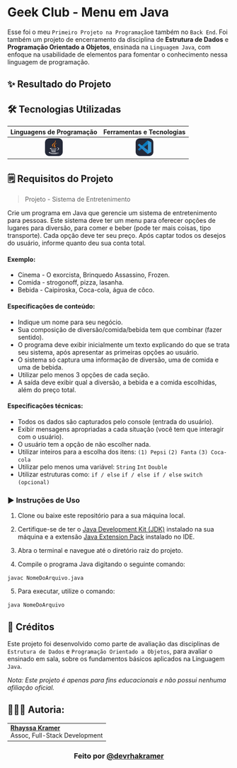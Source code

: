 # Geek Club - Menu em Java

Esse foi o meu `Primeiro Projeto na Programação`e também no `Back End`. Foi também um projeto de encerramento da disciplina de **Estrutura de Dados** e **Programação Orientado a Objetos**, ensinada na `Linguagem Java`, com enfoque na usabilidade de elementos para fomentar o conhecimento nessa linguagem de programação.
  
## ✨ Resultado do Projeto
  
## 🛠️ Tecnologias Utilizadas
  
| Linguagens de Programação | Ferramentas e Tecnologias |
| :-----------------: | :-----------------------: |
| <img height="40" src="https://github.com/rhayssakramer/rhayssakramer/blob/main/assets/icon/Java-Dark.svg"> | <img height="40" src="https://github.com/rhayssakramer/rhayssakramer/blob/main/assets/icon/VSCode-Dark.svg">
  
## 🗒️ Requisitos do Projeto
  
> Projeto - Sistema de Entretenimento
  
Crie um programa em Java que gerencie um sistema de entretenimento para pessoas. Este sistema deve ter um menu para oferecer opções de lugares para diversão, para comer e beber (pode ter mais coisas, tipo transporte). Cada opção deve ter seu preço. Após captar todos os desejos do usuário, informe quanto deu sua conta total.

#### Exemplo:
- Cinema - O exorcista, Brinquedo Assassino, Frozen.
- Comida - strogonoff, pizza, lasanha.
- Bebida - Caipiroska, Coca-cola, água de côco.

#### Especificações de conteúdo:
- Indique um nome para seu negócio.
- Sua composição de diversão/comida/bebida tem que combinar (fazer sentido).
- O programa deve exibir inicialmente um texto explicando do que se trata seu sistema, após apresentar as primeiras opções ao usuário.
- O sistema só captura uma informação de diversão, uma de comida e uma de bebida.
- Utilizar pelo menos 3 opções de cada seção.
- A saída deve exibir qual a diversão, a bebida e a comida escolhidas, além do preço total.

#### Especificações técnicas:
- Todos os dados são capturados pelo console (entrada do usuário).
- Exibir mensagens apropriadas a cada situação (você tem que interagir com o usuário).
- O usuário tem a opção de não escolher nada.
- Utilizar inteiros para a escolha dos itens:
`(1) Pepsi`
`(2) Fanta`
`(3) Coca-cola`
- Utilizar pelo menos uma variável:
`String`
`Int`
`Double`
- Utilizar estruturas como:
`if / else`
`if / else if / else`
`switch (opcional)`
  
### ▶️ Instruções de Uso

1. Clone ou baixe este repositório para a sua máquina local.

2. Certifique-se de ter o [Java Development Kit (JDK)](https://www.oracle.com/br/java/technologies/downloads/) instalado na sua máquina e a extensão [Java Extension Pack](https://code.visualstudio.com/docs/java/extensions) instalado no IDE.

3. Abra o terminal e navegue até o diretório raiz do projeto.

4. Compile o programa Java digitando o seguinte comando:
```
javac NomeDoArquivo.java
```
5. Para executar, utilize o comando:
```
java NomeDoArquivo
```
  
## 🔗 Créditos
Este projeto foi desenvolvido como parte de avaliação das disciplinas de `Estrutura de Dados` e `Programação Orientado a Objetos`, para avaliar o ensinado em sala, sobre os fundamentos básicos aplicados na Linguagem `Java`.

*Nota: Este projeto é apenas para fins educacionais e não possui nenhuma afiliação oficial.*
  
## 👩🏼‍💻 Autoria:
<table style="border=0">
  <tr>
    <td align="left">
      <a href="https://github.com/rhayssakramer">
        <span><b>Rhayssa Kramer</b></span>
      </a>
      <br>
      <span>Assoc, Full-Stack Development</span>
    </td>
  </tr>
</table>

### <div align="center">Feito por <a href="https://github.com/rhayssakramer">@devrhakramer</a></div>
